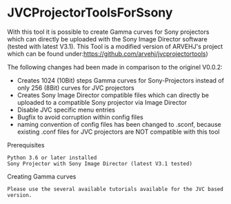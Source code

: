 # JVCProjectorToolsForSsony

With this tool it is possible to create Gamma curves for Sony projectors which can directly be uploaded with the Sony Image Director software (tested with latest V3.1).
This Tool is a modified version of ARVEHJ's project which can be found under:https://github.com/arvehj/jvcprojectortools)

The following changes had been made in comparison to the originel V0.0.2:
- Creates 1024 (10Bit) steps Gamma curves for Sony-Projectors instead of only 256 (8Bit) curves for JVC projectors
- Creates Sony Image Director compatible files which can directly be uploaded to a compatible Sony projector via Image Director
- Disable JVC specific menu entries
- Bugfix to avoid corruption within config files
- naming convention of config files has been changed to .sconf, because existing .conf files for JVC projectors are NOT compatible with this tool

Prerequisites

    Python 3.6 or later installed
    Sony Projector with Sony Image Director (latest V3.1 tested)
    
Creating Gamma curves

    Please use the several available tutorials available for the JVC based version.
    

